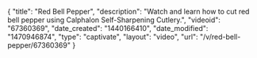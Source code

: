 {
    "title": "Red Bell Pepper",
    "description": "Watch and learn how to cut red bell pepper using Calphalon Self-Sharpening Cutlery.",
    "videoid": "67360369",
    "date_created": "1440166410",
    "date_modified": "1470946874",
    "type": "captivate",
    "layout": "video",
    "url": "\/v\/red-bell-pepper\/67360369"
}